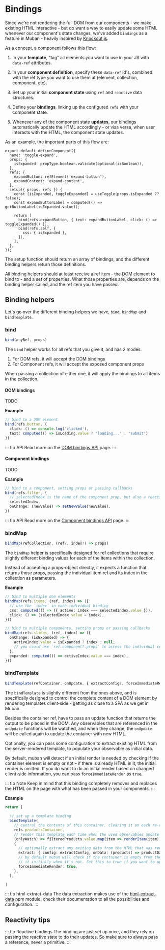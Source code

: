 # Bindings

Since we're not rendering the full DOM from our components - we make existing HTML interactive - but
do want a way to easily update some HTML whenever our component's state changes, we've added
`bindings` as a feature in Muban - heavily inspired by [Knockout.js](https://knockoutjs.com/documentation/).

As a concept, a component follows this flow:

1. In your **template**, "tag" all elements you want to use in your JS with `data-ref` attributes.

2. In your **component definition**, specify these `data-ref` id's, combined with the ref type you
 want to use them at (element, collection, component, etc).
3. Set up your initial **component state** using `ref` and `reactive` data structures.
4. Define your **bindings**, linking up the configured `refs` with your component state.
5. Whenever any of the component state **updates**, our bindings automatically update the HTML
 accordingly - or visa versa, when user interacts with the HTML, the component state updates. 

As an example, the important parts of this flow are:

```ts{7-8,11-12,15-18}
export default defineComponent({
  name: 'toggle-expand',
  props: {
    isExpanded: propType.boolean.validate(optional(isBoolean)),
  },
  refs: {
    expandButton: refElement('expand-button'),
    expandContent: 'expand-content',
  },
  setup({ props, refs }) {
    const [isExpanded, toggleExpanded] = useToggle(props.isExpanded ?? false);
    const expandButtonLabel = computed(() => getButtonLabel(isExpanded.value));

    return [
      bind(refs.expandButton, { text: expandButtonLabel, click: () => toggleExpanded() }),
      bind(refs.self, {
        css: { isExpanded },
      }),
    ];
  },
});
```

The setup function should return an array of bindings, and the different binding helpers return
those definitions.

All binding helpers should at least receive a ref item - the DOM element to bind to - and a set
of properties. What those properties are, depends on the binding helper called, and the ref item
you have passed.

## Binding helpers

Let's go over the different binding helpers we have, `bind`, `bindMap` and `bindTemplate`.

### bind

```ts
bind(anyRef, props)
```

The `bind` helper works for all refs that you give it, and has 2 modes:
1. For DOM refs, it will accept the DOM bindings
2. For Component refs, it will accept the exposed component props

When passing a collection of either one, it will apply the bindings to all items in the collection.


#### DOM bindings

TODO

**Example**

```ts
// bind to a DOM element
bind(refs.button, {
  click: () => console.log('clicked'),
  text: computed(() => isLoading.value ? 'loading...' : 'submit')
})
```

::: tip API
Read more on the [DOM bindings API](../api/bindings.html#dom-bindings) page.
:::

#### Component bindings

TODO 

**Example**

```ts
// bind to a component, setting props or passing callbacks
bind(refs.filter, {
  // selectedIndex is the name of the component prop, but also a reactive `ref`
  selectedIndex,
  onChange: (newValue) => setNewValue(newValue),
})
```

::: tip API
Read more on the [Component bindings API](../api/bindings.html#component-bindings) page.
:::

### bindMap

```ts
bindMap(refCollection, (ref?, index?) => props)
```

The `bindMap` helper is specifically designed for ref collections that require slightly
different binding values for each of the items within the collection.

Instead of accepting a props-object directly, it expects a function that returns those props,
passing the individual item ref and its index in the collection as parameters.

**Example**

```ts
// bind to multiple dom elements
bindMap(refs.items, (ref, index) => ({
  // use the `index` in each individual binding
  css: computed(() => ({ active: index === selectedIndex.value })),
  click: () => (selectedIndex.value = index),
}))

// bind to multiple components, setting props or passing callbacks
bindMap(refs.slides, (ref, index) => ({
  onChange: (isExpanded) => {
    activeIndex.value = isExpanded ? index : null;
    // you could use `ref.component?.props` to access the individual component's props
  },
  expanded: computed(() => activeIndex.value === index),
}))
```

### bindTemplate

```ts
bindTemplate(refContainer, onUpdate, { extractConfig?, forceImmediateRender? })
```

The `bindTemplate` is slightly different from the ones above, and is specifically designed to
control the complete content of a DOM element by rendering templates client-side - getting as close
to a SPA as we get in Muban.

Besides the container ref, have to pass an update function that returns the output to be placed 
in the DOM. Any observables that are referenced in the `onUpdate` functions will be watched, and 
when they change, the `onUpdate` will be called again to update the container with new HTML.

Optionally, you can pass some configuration to extract existing HTML from the server-rendered
template, to populate your observable as initial data.

By default, muban will detect if an initial render is needed by checking if the container 
element is empty or not – if there is already HTML in it, the initial render is omitted.
If you do want to do an initial render based on changed client-side information, you can pass
`forceImmediateRender` as `true`.

::: tip Note
Keep in mind that this binding completely removes and replaces the HTML on the page with what has
been passed in your components.
:::

**Example**

```ts
return [
  
  // set up a template binding
  bindTemplate(
    // control the contents of this container, clearing it on each re-render
    refs.productsContainer,
    // render this template each time when the used observables update
    (onlyWatch) => filteredProducts.value.map(item => renderItem(item)),
    {
      // optionally extract any exiting data from the HTML that was rendered on the server
      extract: { config: extractConfig, onData: (products) => productData.push(...products) },
      // by default muban will check if the container is empty from the server, and ignore updating
      // it initially when it's not. Set this to true if you want to update the initial HTML anyway.
      forceImmediateRender: true,
    },
  ),

]
```

::: tip html-extract-data
The data extraction makes use of the [html-extract-data](https://www.npmjs.com/package/html-extract-data)
npm module, check their documentation to all the possibilities and configuration.
:::

## Reactivity tips

::: tip Reactive bindings
The binding are just set up once, and they rely on passing the reactive state to do their updates.
So make sure to always pass a reference, never a primitive.
:::

